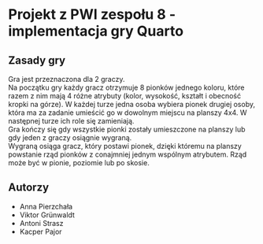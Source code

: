 # Projekt z PWI zespołu 8 - implementacja gry Quarto

## Zasady gry

Gra jest przeznaczona dla 2 graczy. \
Na początku gry każdy gracz otrzymuje 8 pionków jednego koloru, które razem z nim mają 4 różne atrybuty (kolor, wysokość, kształt i obecność kropki na górze). W każdej turze jedna osoba wybiera pionek drugiej osoby, która ma za zadanie umieścić go w dowolnym miejscu na planszy 4x4. W następnej turze ich role się zamieniają. \
Gra kończy się gdy wszystkie pionki zostały umieszczone na planszy lub gdy jeden z graczy osiągnie wygraną. \
Wygraną osiąga gracz, który postawi pionek, dzięki któremu na planszy powstanie rząd pionków z conajmniej jednym wspólnym atrybutem. Rząd może być w pionie, poziomie lub po skosie.

## Autorzy

- Anna Pierzchała
- Viktor Grünwaldt
- Antoni Strasz
- Kacper Pajor
